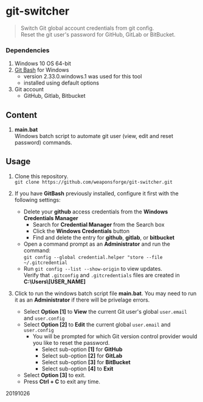 # git-switcher

>  Switch Git global account credentials from git config.  
>  Reset the git user's password for GitHub, GitLab or BitBucket.


### Dependencies

1. Windows 10 OS 64-bit
2. [Git Bash](https://gitforwindows.org/) for Windows
	- version 2.33.0.windows.1 was used for this tool
	- installed using default options
3. Git account
	- GitHub, Gitlab, Bitbucket


## Content

1. **main.bat**  
Windows batch script to automate git user (view, edit and reset password) commands.


## Usage

1. Clone this repository.  
`git clone https://github.com/weaponsforge/git-switcher.git`

2. If you have **GitBash** previously installed, configure it first with the following settings:  
	- Delete your **github** access credentials from the **Windows Credentials Manager**
		- Search for **Credential Manager** from the Search box
		- Click the **Windows Credentials** button
		- Find and delete the entry for **github**, **gitlab**, or **bitbucket**
	- Open a command prompt as an **Administrator** and run the command:  
`git config --global credential.helper "store --file ~/.gitcredential`
	- Run `git config --list --show-origin` to view updates.  
	Verify that `.gitconfig` and `.gitcredentials` files are created in **C:\Users\\[USER_NAME]** 

3. Click to run the windows batch script file **main.bat**. You may need to run it as an **Administrator** if there will be privelage errors.
	- Select **Option [1]** to **View** the current Git user's global `user.email` and `user.config`
	- Select **Option [2]** to **Edit** the current global `user.email` and `user.config`
		- You will be prompted for which Git version control provider would you like to reset the password.
			- Select sub-option **[1]** for **GitHub**
			- Select sub-option **[2]** for **GitLab**
			- Select sub-option **[3]** for **BitBucket**
			- Select sub-option **[4]** to **Exit**
	- Select **Option [3]** to exit.
	- Press **Ctrl + C** to exit any time.

20191026